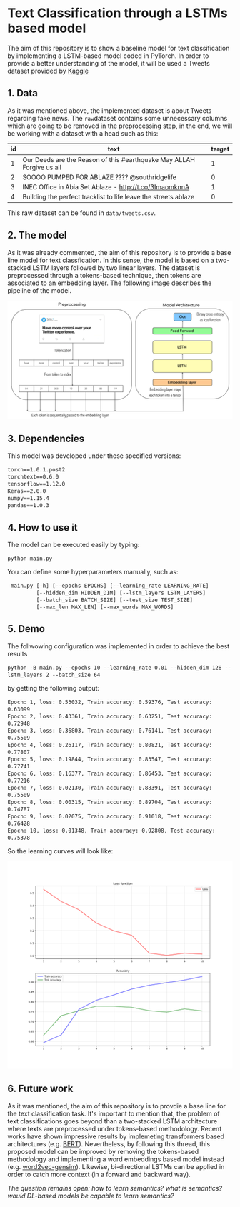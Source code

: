 # Text Classification through a LSTMs based model

The aim of this repository is to show a baseline model for text classification by implementing a LSTM-based model coded in PyTorch. In order to provide a better understanding of the model, it will be used a Tweets dataset provided by <a href="https://www.kaggle.com/c/nlp-getting-started">Kaggle</a>

## 1. Data
As it was mentioned above, the implemented dataset is about Tweets regarding fake news. The ``raw``dataset contains some unnecessary columns which are going to be removed in the preprocessing step, in the end, we will be working with a dataset with a head such as this: 

|id| text | target |
| ------------- | ------------- | ------------- |
| 1  | Our Deeds are the Reason of this #earthquake May ALLAH Forgive us all  |1  |
| 2  | SOOOO PUMPED FOR ABLAZE ???? @southridgelife  | 0  |
| 3  | INEC Office in Abia Set Ablaze - http://t.co/3ImaomknnA  | 1 |
| 4  | Building the perfect tracklist to life leave the streets ablaze  | 0  |

This raw dataset can be found in ``data/tweets.csv``. 

## 2. The model
As it was already commented, the aim of this repository is to provide a base line model for text classfication. In this sense, the model is based on a two-stacked LSTM layers followed by two linear layers. The dataset is preprocessed through a tokens-based technique, then tokens are associated to an embedding layer. The following image describes the pipeline of the model.
<p align="center">
<img src='img/model_architecture.png'>
</p>

## 3. Dependencies
This model was developed under these specified versions:
```
torch==1.0.1.post2
torchtext==0.6.0
tensorflow==1.12.0
Keras==2.0.0
numpy==1.15.4
pandas==1.0.3
```
## 4. How to use it
The model can be executed easily by typing:
```
python main.py
```
You can define some hyperparameters manually, such as:
```
 main.py [-h] [--epochs EPOCHS] [--learning_rate LEARNING_RATE]
         [--hidden_dim HIDDEN_DIM] [--lstm_layers LSTM_LAYERS]
         [--batch_size BATCH_SIZE] [--test_size TEST_SIZE]
         [--max_len MAX_LEN] [--max_words MAX_WORDS]
```

## 5. Demo
The follwowing configuration was implemented in order to achieve the best results
```
python -B main.py --epochs 10 --learning_rate 0.01 --hidden_dim 128 --lstm_layers 2 --batch_size 64
```
by getting the following output:
```
Epoch: 1, loss: 0.53032, Train accuracy: 0.59376, Test accuracy: 0.63099
Epoch: 2, loss: 0.43361, Train accuracy: 0.63251, Test accuracy: 0.72948
Epoch: 3, loss: 0.36803, Train accuracy: 0.76141, Test accuracy: 0.75509
Epoch: 4, loss: 0.26117, Train accuracy: 0.80821, Test accuracy: 0.77807
Epoch: 5, loss: 0.19844, Train accuracy: 0.83547, Test accuracy: 0.77741
Epoch: 6, loss: 0.16377, Train accuracy: 0.86453, Test accuracy: 0.77216
Epoch: 7, loss: 0.02130, Train accuracy: 0.88391, Test accuracy: 0.75509
Epoch: 8, loss: 0.00315, Train accuracy: 0.89704, Test accuracy: 0.74787
Epoch: 9, loss: 0.02075, Train accuracy: 0.91018, Test accuracy: 0.76428
Epoch: 10, loss: 0.01348, Train accuracy: 0.92808, Test accuracy: 0.75378
```
So the learning curves will look like:
<p align="center">
<img src='img/performance.svg'>
</p>

## 6. Future work
As it was mentioned, the aim of this repository is to provdie a base line for the text classification task. It's important to mention that, the problem of text classifications goes beyond than a two-stacked LSTM architecture where texts are preprocessed under tokens-based methodology. Recent works have shown impressive results by implemeting transformers based architectures (e.g. <a href="https://jalammar.github.io/a-visual-guide-to-using-bert-for-the-first-time/"> BERT</a>). Nevertheless, by following this thread, this proposed model can be improved by removing the tokens-based methodology and implementing a word embeddings based model instead (e.g. <a href="https://radimrehurek.com/gensim/models/word2vec.html">word2vec-gensim</a>). Likewise, bi-directional LSTMs can be applied in order to catch more context (in a forward and backward way). 

<i>The question remains open: how to learn semantics? what is semantics? would DL-based models be capable to learn semantics?</i>